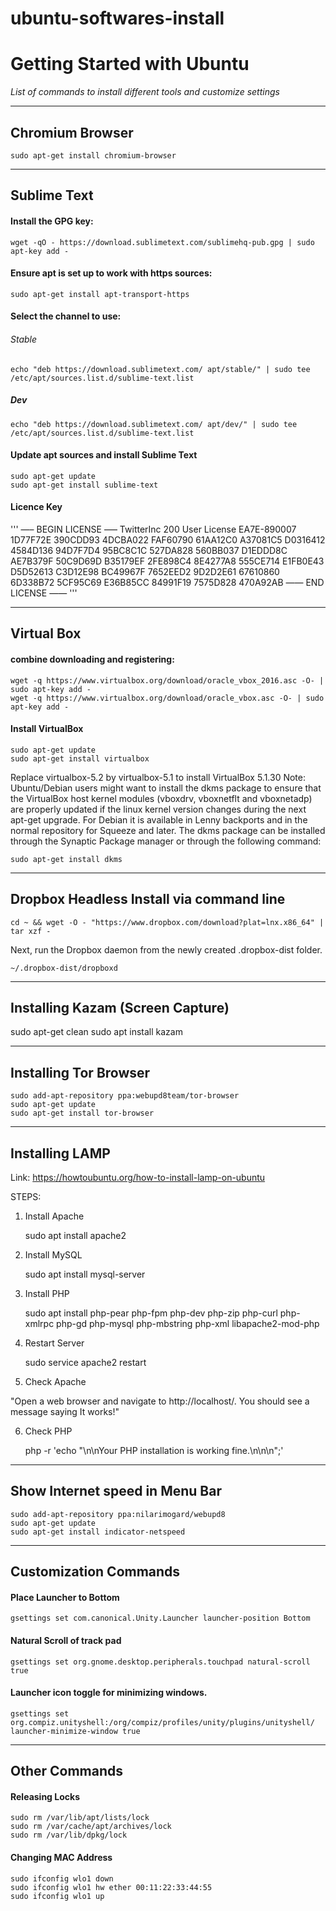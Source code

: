 # ubuntu-softwares-install
# Getting Started with Ubuntu
*List of commands to install different tools and customize settings*

------

## Chromium Browser
	sudo apt-get install chromium-browser

----------
## Sublime Text
#### Install the GPG key:
	wget -qO - https://download.sublimetext.com/sublimehq-pub.gpg | sudo apt-key add -

#### Ensure apt is set up to work with https sources:
	sudo apt-get install apt-transport-https

#### Select the channel to use:

###### Stable
	echo "deb https://download.sublimetext.com/ apt/stable/" | sudo tee /etc/apt/sources.list.d/sublime-text.list

##### Dev
	echo "deb https://download.sublimetext.com/ apt/dev/" | sudo tee /etc/apt/sources.list.d/sublime-text.list

#### Update apt sources and install Sublime Text
	sudo apt-get update
	sudo apt-get install sublime-text

#### Licence Key

'''
—– BEGIN LICENSE —–
TwitterInc
200 User License
EA7E-890007
1D77F72E 390CDD93 4DCBA022 FAF60790
61AA12C0 A37081C5 D0316412 4584D136
94D7F7D4 95BC8C1C 527DA828 560BB037
D1EDDD8C AE7B379F 50C9D69D B35179EF
2FE898C4 8E4277A8 555CE714 E1FB0E43
D5D52613 C3D12E98 BC49967F 7652EED2
9D2D2E61 67610860 6D338B72 5CF95C69
E36B85CC 84991F19 7575D828 470A92AB
—— END LICENSE ——
'''

-------------

## Virtual Box
#### combine downloading and registering:
	wget -q https://www.virtualbox.org/download/oracle_vbox_2016.asc -O- | sudo apt-key add -
	wget -q https://www.virtualbox.org/download/oracle_vbox.asc -O- | sudo apt-key add -

#### Install VirtualBox
	sudo apt-get update
	sudo apt-get install virtualbox

Replace virtualbox-5.2 by virtualbox-5.1 to install VirtualBox 5.1.30 
Note: Ubuntu/Debian users might want to install the dkms package to ensure that the VirtualBox host kernel modules (vboxdrv, vboxnetflt and vboxnetadp) are properly updated if the linux kernel version changes during the next apt-get upgrade. For Debian it is available in Lenny backports and in the normal repository for Squeeze and later. The dkms package can be installed through the Synaptic Package manager or through the following command:

	sudo apt-get install dkms

------------
## Dropbox Headless Install via command line
	cd ~ && wget -O - "https://www.dropbox.com/download?plat=lnx.x86_64" | tar xzf -

Next, run the Dropbox daemon from the newly created .dropbox-dist folder.

	~/.dropbox-dist/dropboxd

------------

## Installing Kazam (Screen Capture)
sudo apt-get clean
sudo apt install kazam

--------

## Installing Tor Browser
	sudo add-apt-repository ppa:webupd8team/tor-browser
	sudo apt-get update
	sudo apt-get install tor-browser

------------

## Installing LAMP
Link: 	https://howtoubuntu.org/how-to-install-lamp-on-ubuntu 

STEPS:

1. Install Apache
	
	sudo apt install apache2

2. Install MySQL
	
	sudo apt install mysql-server

3. Install PHP

	sudo apt install php-pear php-fpm php-dev php-zip php-curl php-xmlrpc php-gd php-mysql php-mbstring php-xml libapache2-mod-php

4. Restart Server

	sudo service apache2 restart

5. Check Apache

"Open a web browser and navigate to http://localhost/. You should see a message saying It works!"

6. Check PHP

	php -r 'echo "\n\nYour PHP installation is working fine.\n\n\n";'


---------

## Show Internet speed in Menu Bar
	sudo add-apt-repository ppa:nilarimogard/webupd8
	sudo apt-get update
	sudo apt-get install indicator-netspeed

------

## Customization Commands

#### Place Launcher to Bottom
	gsettings set com.canonical.Unity.Launcher launcher-position Bottom

#### Natural Scroll of track pad
	gsettings set org.gnome.desktop.peripherals.touchpad natural-scroll true

#### Launcher icon toggle for minimizing windows.
	gsettings set org.compiz.unityshell:/org/compiz/profiles/unity/plugins/unityshell/ launcher-minimize-window true

--------

## Other Commands

#### Releasing Locks
	sudo rm /var/lib/apt/lists/lock
	sudo rm /var/cache/apt/archives/lock
	sudo rm /var/lib/dpkg/lock

#### Changing MAC Address
	sudo ifconfig wlo1 down
	sudo ifconfig wlo1 hw ether 00:11:22:33:44:55
	sudo ifconfig wlo1 up
